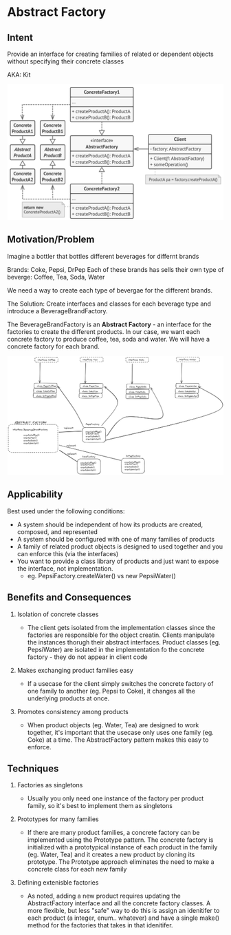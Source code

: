 # Abstract Factory

## Intent

Provide an interface for creating families of related or dependent objects without specifying their concrete classes

AKA: Kit

![alt text](https://github.com/PR0Grammar/design-patterns/blob/main/Creational/abstract_factory/abstact-factory-struct.png)

## Motivation/Problem

Imagine a bottler that bottles different beverages for differnt brands

Brands: Coke, Pepsi, DrPep 
Each of these brands has sells their own type of beverge: Coffee, Tea, Soda, Water


We need a way to create each type of bevergae for the different brands.

The Solution: Create interfaces and classes for each beverage type and introduce a BeverageBrandFactory. 


The BeverageBrandFactory is an **Abstract Factory** - an interface for the factories to create the different products. In our case, we want each concrete factory to produce coffee, tea, soda and water. We will have a concrete factory for each brand.

![alt text](https://github.com/PR0Grammar/design-patterns/blob/main/Creational/abstract_factory/abstract-factory.png)


## Applicability

Best used under the following conditions: 
- A system should be independent of how its products are created, composed, and represented
- A system should be configured with one of many families of products
- A family of related product objects is designed to used together and you can enforce this (via the interfaces)
- You want to provide a class library of products and just want to expose the interface, not implementation.
	- eg. PepsiFactory.createWater() vs new PepsiWater()

## Benefits and Consequences 

1. Isolation of concrete classes
	- The client gets isolated from the implementation classes since the factories are responsible for the object creatin. Clients manipulate the instances thorugh their abstract interfaces. Product classes (eg. PepsiWater) are isolated in the implementation fo the concrete factory - they do not appear in client code

2. Makes exchanging product families easy
	- If a usecase for the client simply switches the concrete factory of one family to another (eg. Pepsi to Coke), it changes all the underlying products at once.

3. Promotes consistency among products
	- When product objects (eg. Water, Tea) are designed to work together, it's important that the usecase only uses one family (eg. Coke) at a time. The AbstractFactory pattern makes this easy to enforce.


## Techniques

1. Factories as singletons
	- Usually you only need one instance of the factory per product family, so it's best to implement them as singletons

2. Prototypes for many families
	- If there are many product families, a concrete factory can be implemented using the Prototype pattern. The concrete factory is initialized with a prototypical instance of each product in the family (eg. Water, Tea) and it creates a new product by cloning its prototype. The Prototype approach eliminates the need to make a concrete class for each new family

3. Defining extenisble factories
	- As noted, adding a new product requires updating the AbstractFactory interface and all the concrete factory classes. A more flexible, but less "safe" way to do this is assign an idenitifer to each product (a integer, enum.. whatever) and have a single make() method for the factories that takes in that idenitifer.



